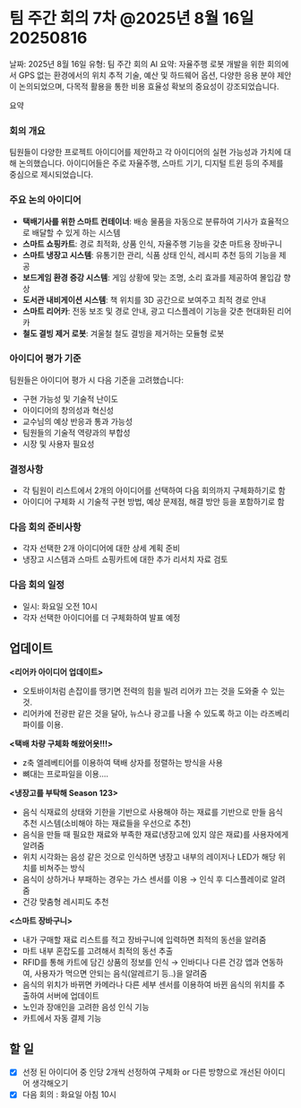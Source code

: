 # 팀 주간 회의 7차 @2025년 8월 16일 20250816

날짜: 2025년 8월 16일
유형: 팀 주간 회의
AI 요약: 자율주행 로봇 개발을 위한 회의에서 GPS 없는 환경에서의 위치 추적 기술, 예산 및 하드웨어 옵션, 다양한 응용 분야 제안이 논의되었으며, 다목적 활용을 통한 비용 효율성 확보의 중요성이 강조되었습니다.

요약

### 회의 개요

팀원들이 다양한 프로젝트 아이디어를 제안하고 각 아이디어의 실현 가능성과 가치에 대해 논의했습니다. 아이디어들은 주로 자율주행, 스마트 기기, 디지털 트윈 등의 주제를 중심으로 제시되었습니다.

### 주요 논의 아이디어

- **택배기사를 위한 스마트 컨테이너**: 배송 물품을 자동으로 분류하여 기사가 효율적으로 배달할 수 있게 하는 시스템
- **스마트 쇼핑카트**: 경로 최적화, 상품 인식, 자율주행 기능을 갖춘 마트용 장바구니
- **스마트 냉장고 시스템**: 유통기한 관리, 식품 상태 인식, 레시피 추천 등의 기능을 제공
- **보드게임 환경 증강 시스템**: 게임 상황에 맞는 조명, 소리 효과를 제공하여 몰입감 향상
- **도서관 내비게이션 시스템**: 책 위치를 3D 공간으로 보여주고 최적 경로 안내
- **스마트 리어카**: 전동 보조 및 경로 안내, 광고 디스플레이 기능을 갖춘 현대화된 리어카
- **철도 결빙 제거 로봇**: 겨울철 철도 결빙을 제거하는 모듈형 로봇

### 아이디어 평가 기준

팀원들은 아이디어 평가 시 다음 기준을 고려했습니다:

- 구현 가능성 및 기술적 난이도
- 아이디어의 창의성과 혁신성
- 교수님의 예상 반응과 통과 가능성
- 팀원들의 기술적 역량과의 부합성
- 시장 및 사용자 필요성

### 결정사항

- 각 팀원이 리스트에서 2개의 아이디어를 선택하여 다음 회의까지 구체화하기로 함
- 아이디어 구체화 시 기술적 구현 방법, 예상 문제점, 해결 방안 등을 포함하기로 함

### 다음 회의 준비사항

- 각자 선택한 2개 아이디어에 대한 상세 계획 준비
- 냉장고 시스템과 스마트 쇼핑카트에 대한 추가 리서치 자료 검토

### 다음 회의 일정

- 일시: 화요일 오전 10시
- 각자 선택한 아이디어를 더 구체화하여 발표 예정
		

## 업데이트

**<리어카 아이디어 업데이트>**

- 오토바이처럼 손잡이를 땡기면 전력의 힘을 빌려 리어카 끄는 것을 도와줄 수 있는 것.
- 리어카에 전광판 같은 것을 달아, 뉴스나 광고를 나올 수 있도록 하고 이는 라즈베리파이를 이용.

**<택배 차량 구체화 해왔어욧!!!>**

- z축 엘레베티어를 이용하여 택배 상자를 정렬하는 방식을 사용
- 뼈대는 프로파일을 이용….

**<냉장고를 부탁해 Season 123>**

- 음식 식재료의 상태와 기한을 기반으로 사용해야 하는 재료를 기반으로 만들 음식 추천 시스템(소비해야 하는 재료들을 우선으로 추천)
- 음식을 만들 때 필요한 재료와 부족한 재료(냉장고에 있지 않은 재료)를 사용자에게 알려줌
- 위치 시각화는 음성 같은 것으로 인식하면 냉장고 내부의 레이저나 LED가 해당 위치를 비쳐주는 방식
- 음식이 상하거나 부패하는 경우는 가스 센서를 이용 → 인식 후 디스플레이로 알려줌
- 건강 맞춤형 레시피도 추천

**<스마트 장바구니>**

- 내가 구매할 재료 리스트를 적고 장바구니에 입력하면 최적의 동선을 알려줌
- 마트 내부 혼잡도를 고려해서 최적의 동선 추출
- RFID를 통해 카트에 담긴 상품의 정보를 인식 → 인바디나 다른 건강 앱과 연동하여, 사용자가 먹으면 안되는 음식(알레르기 등..)을 알려줌
- 음식의 위치가 바뀌면 카메라나 다른 세부 센서를 이용하여 바뀐 음식의 위치를 추출하여 서버에 업데이트
- 노인과 장애인을 고려한 음성 인식 기능
- 카트에서 자동 결제 기능

## 할 일

- [x]  선정 된 아이디어 중 인당 2개씩 선정하여 구체화 or 다른 방향으로 개선된 아이디어 생각해오기
- [x]  다음 회의 : 화요일 아침 10시